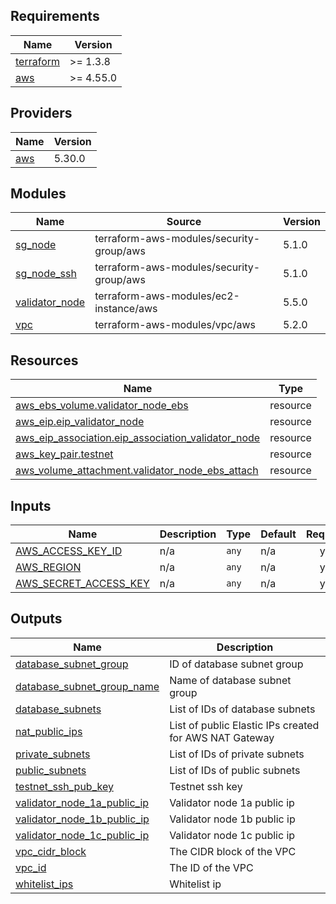 ## Requirements

| Name | Version |
|------|---------|
| <a name="requirement_terraform"></a> [terraform](#requirement\_terraform) | >= 1.3.8 |
| <a name="requirement_aws"></a> [aws](#requirement\_aws) | >= 4.55.0 |

## Providers

| Name | Version |
|------|---------|
| <a name="provider_aws"></a> [aws](#provider\_aws) | 5.30.0 |

## Modules

| Name | Source | Version |
|------|--------|---------|
| <a name="module_sg_node"></a> [sg\_node](#module\_sg\_node) | terraform-aws-modules/security-group/aws | 5.1.0 |
| <a name="module_sg_node_ssh"></a> [sg\_node\_ssh](#module\_sg\_node\_ssh) | terraform-aws-modules/security-group/aws | 5.1.0 |
| <a name="module_validator_node"></a> [validator\_node](#module\_validator\_node) | terraform-aws-modules/ec2-instance/aws | 5.5.0 |
| <a name="module_vpc"></a> [vpc](#module\_vpc) | terraform-aws-modules/vpc/aws | 5.2.0 |

## Resources

| Name | Type |
|------|------|
| [aws_ebs_volume.validator_node_ebs](https://registry.terraform.io/providers/hashicorp/aws/latest/docs/resources/ebs_volume) | resource |
| [aws_eip.eip_validator_node](https://registry.terraform.io/providers/hashicorp/aws/latest/docs/resources/eip) | resource |
| [aws_eip_association.eip_association_validator_node](https://registry.terraform.io/providers/hashicorp/aws/latest/docs/resources/eip_association) | resource |
| [aws_key_pair.testnet](https://registry.terraform.io/providers/hashicorp/aws/latest/docs/resources/key_pair) | resource |
| [aws_volume_attachment.validator_node_ebs_attach](https://registry.terraform.io/providers/hashicorp/aws/latest/docs/resources/volume_attachment) | resource |

## Inputs

| Name | Description | Type | Default | Required |
|------|-------------|------|---------|:--------:|
| <a name="input_AWS_ACCESS_KEY_ID"></a> [AWS\_ACCESS\_KEY\_ID](#input\_AWS\_ACCESS\_KEY\_ID) | n/a | `any` | n/a | yes |
| <a name="input_AWS_REGION"></a> [AWS\_REGION](#input\_AWS\_REGION) | n/a | `any` | n/a | yes |
| <a name="input_AWS_SECRET_ACCESS_KEY"></a> [AWS\_SECRET\_ACCESS\_KEY](#input\_AWS\_SECRET\_ACCESS\_KEY) | n/a | `any` | n/a | yes |

## Outputs

| Name | Description |
|------|-------------|
| <a name="output_database_subnet_group"></a> [database\_subnet\_group](#output\_database\_subnet\_group) | ID of database subnet group |
| <a name="output_database_subnet_group_name"></a> [database\_subnet\_group\_name](#output\_database\_subnet\_group\_name) | Name of database subnet group |
| <a name="output_database_subnets"></a> [database\_subnets](#output\_database\_subnets) | List of IDs of database subnets |
| <a name="output_nat_public_ips"></a> [nat\_public\_ips](#output\_nat\_public\_ips) | List of public Elastic IPs created for AWS NAT Gateway |
| <a name="output_private_subnets"></a> [private\_subnets](#output\_private\_subnets) | List of IDs of private subnets |
| <a name="output_public_subnets"></a> [public\_subnets](#output\_public\_subnets) | List of IDs of public subnets |
| <a name="output_testnet_ssh_pub_key"></a> [testnet\_ssh\_pub\_key](#output\_testnet\_ssh\_pub\_key) | Testnet ssh key |
| <a name="output_validator_node_1a_public_ip"></a> [validator\_node\_1a\_public\_ip](#output\_validator\_node\_1a\_public\_ip) | Validator node 1a public ip |
| <a name="output_validator_node_1b_public_ip"></a> [validator\_node\_1b\_public\_ip](#output\_validator\_node\_1b\_public\_ip) | Validator node 1b public ip |
| <a name="output_validator_node_1c_public_ip"></a> [validator\_node\_1c\_public\_ip](#output\_validator\_node\_1c\_public\_ip) | Validator node 1c public ip |
| <a name="output_vpc_cidr_block"></a> [vpc\_cidr\_block](#output\_vpc\_cidr\_block) | The CIDR block of the VPC |
| <a name="output_vpc_id"></a> [vpc\_id](#output\_vpc\_id) | The ID of the VPC |
| <a name="output_whitelist_ips"></a> [whitelist\_ips](#output\_whitelist\_ips) | Whitelist ip |
